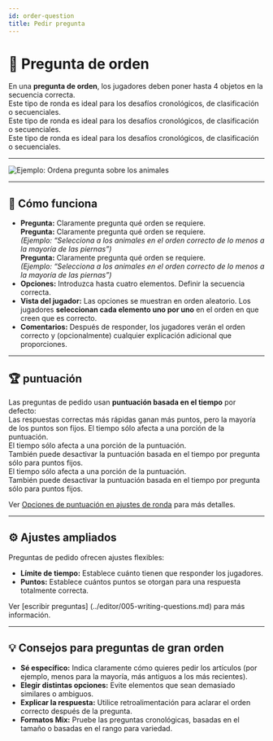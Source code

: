 ```yaml
---
id: order-question
title: Pedir pregunta
---
```


# 🔀 Pregunta de orden

En una **pregunta de orden**, los jugadores deben poner hasta 4 objetos en la secuencia correcta.\
Este tipo de ronda es ideal para los desafíos cronológicos, de clasificación o secuenciales.\
Este tipo de ronda es ideal para los desafíos cronológicos, de clasificación o secuenciales.\
Este tipo de ronda es ideal para los desafíos cronológicos, de clasificación o secuenciales.

---

![Ejemplo: Ordena pregunta sobre los animales](/images/question-modes/order-question/order-question-example.png)

---

## 📝 Cómo funciona

- **Pregunta:** Claramente pregunta qué orden se requiere.\
  **Pregunta:** Claramente pregunta qué orden se requiere.\
  _(Ejemplo: “Selecciona a los animales en el orden correcto de lo menos a la mayoría de las piernas”)_\
  **Pregunta:** Claramente pregunta qué orden se requiere.\
  _(Ejemplo: “Selecciona a los animales en el orden correcto de lo menos a la mayoría de las piernas”)_
- **Opciones:** Introduzca hasta cuatro elementos. Definir la secuencia correcta.
- **Vista del jugador:** Las opciones se muestran en orden aleatorio. Los jugadores **seleccionan cada elemento uno por uno** en el orden en que creen que es correcto.
- **Comentarios:** Después de responder, los jugadores verán el orden correcto y (opcionalmente) cualquier explicación adicional que proporciones.

---

## 🏆 puntuación

Las preguntas de pedido usan **puntuación basada en el tiempo** por defecto:\
Las respuestas correctas más rápidas ganan más puntos, pero la mayoría de los puntos son fijos. El tiempo sólo afecta a una porción de la puntuación.\
El tiempo sólo afecta a una porción de la puntuación.\
También puede desactivar la puntuación basada en el tiempo por pregunta sólo para puntos fijos.\
El tiempo sólo afecta a una porción de la puntuación.\
También puede desactivar la puntuación basada en el tiempo por pregunta sólo para puntos fijos.

Ver [Opciones de puntuación en ajustes de ronda](../editor/008-round-options.md#scoring) para más detalles.

---

## ⚙️ Ajustes ampliados

Preguntas de pedido ofrecen ajustes flexibles:

- **Límite de tiempo:** Establece cuánto tienen que responder los jugadores.
- **Puntos:** Establece cuántos puntos se otorgan para una respuesta totalmente correcta.

Ver [escribir preguntas] (../editor/005-writing-questions.md) para más información.

---

## 💡 Consejos para preguntas de gran orden

- **Sé específico:** Indica claramente cómo quieres pedir los artículos (por ejemplo, menos para la mayoría, más antiguos a los más recientes).
- **Elegir distintas opciones:** Evite elementos que sean demasiado similares o ambiguos.
- **Explicar la respuesta:** Utilice retroalimentación para aclarar el orden correcto después de la pregunta.
- **Formatos Mix:** Pruebe las preguntas cronológicas, basadas en el tamaño o basadas en el rango para variedad.

